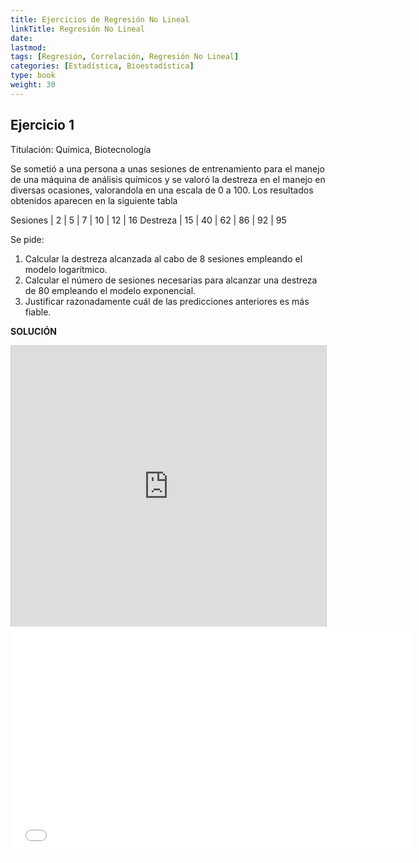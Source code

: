 ```yaml
---
title: Ejercicios de Regresión No Lineal
linkTitle: Regresión No Lineal
date: 
lastmod:
tags: [Regresión, Correlación, Regresión No Lineal]
categories: [Estadística, Bioestadística]
type: book
weight: 30
---
```

## Ejercicio 1

Titulación: Química, Biotecnología

Se sometió a una persona a unas sesiones de entrenamiento para el manejo de una máquina de análisis químicos y se valoró la destreza en el manejo en diversas ocasiones, valorandola en una escala de 0 a 100.
Los resultados obtenidos aparecen en la siguiente tabla

Sesiones  |  2 |  5 |  7 | 10 | 12 | 16
Destreza  | 15 | 40 | 62 | 86 | 92 | 95

Se pide:

1. Calcular la destreza alcanzada al cabo de 8 sesiones empleando el modelo logarítmico. 
2. Calcular el número de sesiones necesarias para alcanzar una destreza de 80 empleando el modelo exponencial.
3. Justificar razonadamente cuál de las predicciones anteriores es más fiable. 

**SOLUCIÓN**

<iframe src="http://www.slideshare.net/slideshow/embed_code/35215217" width="640" height="449" frameborder="0" marginwidth="0" marginheight="0" scrolling="no" style="border:1px solid #CCC; border-width:1px 1px 0; margin-bottom:5px; max-width: 100%;" allowfullscreen> </iframe> 

<iframe src="//www.youtube.com/embed/Jx8R4fTFjoE" width="640" height="360" frameborder="0"> </iframe> 